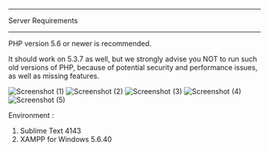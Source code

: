 *******************
Server Requirements
*******************

PHP version 5.6 or newer is recommended.

It should work on 5.3.7 as well, but we strongly advise you NOT to run
such old versions of PHP, because of potential security and performance
issues, as well as missing features.

![Screenshot (1)](https://github.com/achmadiqsan/learncodeignitorpart_2/assets/57186921/ac5be9bf-ffb7-4764-a90d-7a4bcae7642d)
![Screenshot (2)](https://github.com/achmadiqsan/learncodeignitorpart_2/assets/57186921/2317f3ee-e5c6-46a8-9f50-ad81cc24aaf2)
![Screenshot (3)](https://github.com/achmadiqsan/learncodeignitorpart_2/assets/57186921/47cfd021-6811-4353-802d-079fffbeb632)
![Screenshot (4)](https://github.com/achmadiqsan/learncodeignitorpart_2/assets/57186921/b47aaa2a-43e3-4a2f-aae7-b1f6184eba72)
![Screenshot (5)](https://github.com/achmadiqsan/learncodeignitorpart_2/assets/57186921/e30d9589-d605-45ea-94cd-b40b89a79478)

Environment :
1. Sublime Text 4143
2. XAMPP for Windows 5.6.40
